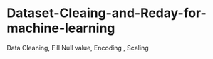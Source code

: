 # Dataset-Cleaing-and-Reday-for-machine-learning
Data Cleaning, Fill Null value, Encoding , Scaling
